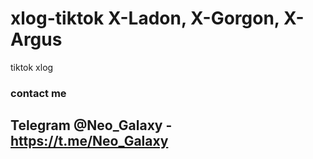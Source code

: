 # xlog-tiktok X-Ladon, X-Gorgon, X-Argus
tiktok xlog

### contact me
## Telegram @Neo_Galaxy - https://t.me/Neo_Galaxy
